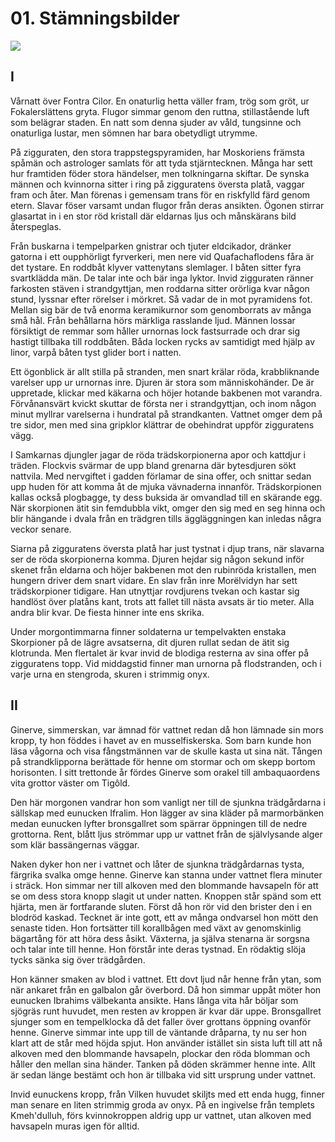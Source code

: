 <title>Stämningsbilder - Oraklets fyra ögon</title>

# 01. Stämningsbilder

![](01.fontra_cilor.jpg)

## I

Vårnatt över Fontra Cilor. En onaturlig hetta väller fram, trög som gröt, ur Fokalerslättens gryta. Flugor simmar genom den ruttna, stillastående luft som belägrar staden. En natt som denna sjuder av våld, tungsinne och onaturliga lustar, men sömnen har bara obetydligt utrymme.

På zigguraten, den stora trappstegspyramiden, har Moskoriens främsta spåmän och astrologer samlats för att tyda stjärntecknen. Många har sett hur framtiden föder stora händelser, men tolkningarna skiftar. De synska männen och kvinnorna sitter i ring på zigguratens översta platå, vaggar fram och åter. Man förenas i gemensam trans för en riskfylld färd genom etern. Slavar föser varsamt undan flugor från deras ansikten. Ögonen stirrar glasartat in i en stor röd kristall där eldarnas ljus och månskärans bild återspeglas.

Från buskarna i tempelparken gnistrar och tjuter eldcikador, dränker gatorna i ett oupphörligt fyrverkeri, men nere vid Quafachaflodens fåra är det tystare. En roddbåt klyver vattenytans slemlager. I båten sitter fyra svartklädda män. De talar inte och bär inga lyktor. Invid zigguraten ränner farkosten stäven i strandgyttjan, men roddarna sitter orörliga kvar någon stund, lyssnar efter rörelser i mörkret. Så vadar de in mot pyramidens fot. Mellan sig bär de två enorma keramikurnor som genomborrats av många små hål. Från behållarna hörs märkliga rasslande ljud. Männen lossar försiktigt de remmar som håller urnornas lock fastsurrade och drar sig hastigt tillbaka till roddbåten. Båda locken rycks av samtidigt med hjälp av linor, varpå båten tyst glider bort i natten.

Ett ögonblick är allt stilla på stranden, men snart krälar röda, krabbliknande varelser upp ur urnornas inre. Djuren är stora som människohänder. De är uppretade, klickar med käkarna och höjer hotande bakbenen mot varandra. Förvånansvärt kvickt skuttar de första ner i strandgyttjan, och inom någon minut myllrar varelserna i hundratal på strandkanten. Vattnet omger dem på tre sidor, men med sina gripklor klättrar de obehindrat uppför zigguratens vägg.

I Samkarnas djungler jagar de röda trädskorpionerna apor och kattdjur i träden. Flockvis svärmar de upp bland grenarna där bytesdjuren sökt nattvila. Med nervgiftet i gadden förlamar de sina offer, och snittar sedan upp huden för att komma åt de mjuka vävnaderna innanför. Trädskorpionen kallas också plogbagge, ty dess buksida är omvandlad till en skärande egg. När skorpionen ätit sin femdubbla vikt, omger den sig med en seg hinna och blir hängande i dvala från en trädgren tills äggläggningen kan inledas några veckor senare.

Siarna på zigguratens översta platå har just tystnat i djup trans, när slavarna ser de röda skorpionerna komma. Djuren hejdar sig någon sekund inför skenet från eldarna och höjer bakbenen mot den rubinröda kristallen, men hungern driver dem snart vidare. En slav från inre Morëlvidyn har sett trädskorpioner tidigare. Han utnyttjar rovdjurens tvekan och kastar sig handlöst över platåns kant, trots att fallet till nästa avsats är tio meter. Alla andra blir kvar. De fiesta hinner inte ens skrika.

Under morgontimmarna finner soldaterna ur tempelvakten enstaka Skorpioner på de lägre avsatserna, dit djuren rullat sedan de ätit sig klotrunda. Men flertalet är kvar invid de blodiga resterna av sina offer på zigguratens topp. Vid middagstid finner man urnorna på flodstranden, och i varje urna en stengroda, skuren i strimmig onyx.

## II
 
Ginerve, simmerskan, var ämnad för vattnet redan då hon lämnade sin mors kropp, ty hon föddes i havet av en musselfiskerska. Som barn kunde hon läsa vågorna och visa fångstmännen var de skulle kasta ut sina nät. Tången på strandklipporna berättade för henne om stormar och om skepp bortom horisonten. I sitt trettonde år fördes Ginerve som orakel till ambaquaordens vita grottor väster om Tigôld.

Den här morgonen vandrar hon som vanligt ner till de sjunkna trädgårdarna i sällskap med eunucken Ifralim. Hon lägger av sina kläder på marmorbänken medan eunucken lyfter bronsgallret som spärrar öppningen till de nedre grottorna. Rent, blått ljus strömmar upp ur vattnet från de självlysande alger som klär bassängernas väggar.

Naken dyker hon ner i vattnet och låter de sjunkna trädgårdarnas tysta, färgrika svalka omge henne. Ginerve kan stanna under vattnet flera minuter i sträck. Hon simmar ner till alkoven med den blommande havsapeln för att se om dess stora knopp slagit ut under natten. Knoppen står spänd som ett hjärta, men är fortfarande sluten. Först då hon rör vid den brister den i en blodröd kaskad. Tecknet är inte gott, ett av många ondvarsel hon mött den senaste tiden. Hon fortsätter till korallbågen med växt av genomskinlig bägartång för att höra dess åsikt. Växterna, ja själva stenarna är sorgsna och talar inte till henne. Hon förstår inte deras tystnad. En rödaktig slöja tycks sänka sig över trädgården.

Hon känner smaken av blod i vattnet. Ett dovt ljud når henne från ytan, som när ankaret från en galbalon går överbord. Då hon simmar uppåt möter hon eunucken Ibrahims välbekanta ansikte. Hans långa vita hår böljar som sjögräs runt huvudet, men resten av kroppen är kvar där uppe. Bronsgallret sjunger som en tempelklocka då det faller över grottans öppning ovanför henne. Ginerve simmar inte upp till de väntande dråparna, ty nu ser hon klart att de står med höjda spjut. Hon använder istället sin sista luft till att nå alkoven med den blommande havsapeln, plockar den röda blomman och håller den mellan sina händer. Tanken på döden skrämmer henne inte. Allt är sedan länge bestämt och hon är tillbaka vid sitt ursprung under vattnet.

Invid eunuckens kropp, från Vilken huvudet skiljts med ett enda hugg, finner man senare en liten strimmig groda av onyx. På en ingivelse från templets Kmeh'dulluh, förs kvinnokroppen aldrig upp ur vattnet, utan alkoven med havsapeln muras igen för alltid.